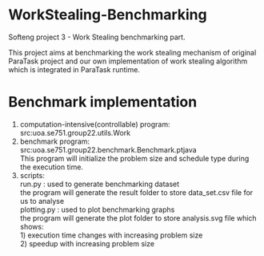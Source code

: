 # WorkStealing-Benchmarking

Softeng project 3 - Work Stealing benchmarking part.

This project aims at benchmarking the work stealing mechanism of original ParaTask project and our own implementation of work stealing algorithm which is integrated in ParaTask runtime. 

# Benchmark implementation

1)	computation-intensive(controllable) program:  
    src:uoa.se751.group22.utils.Work  
2)  benchmark program:  
    src:uoa.se751.group22.benchmark.Benchmark.ptjava  
    This program will initialize the problem size and schedule type during the execution time.
3)  scripts:  
    run.py : used to generate benchmarking dataset  
             the program will generate the result folder to store data_set.csv file for us to analyse  
    plotting.py : used to plot benchmarking graphs  
             the program will generate the plot folder to store analysis.svg file which shows:  
                1) execution time changes with increasing problem size  
                2) speedup with increasing problem size
